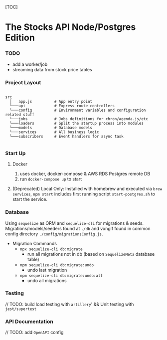 # 

[TOC]

# The Stocks API Node/Postgres Edition

### TODO
* add a worker/job
* streaming data from stock price tables

### Project Layout

```

src
  │   app.js          # App entry point
  └───api             # Express route controllers
  └───config          # Environment variables and configuration related stuff
  └───jobs            # Jobs definitions for chron/agenda.js/etc
  └───loaders         # Split the startup process into modules
  └───models          # Database models
  └───services        # All business logic
  └───subscribers     # Event handlers for async task
  
```



### Start Up

1) Docker
   1) uses docker, docker-compose & AWS RDS Postgres remote DB
   2) run `docker-compose up` to start

2) (Deprecated) Local Only: Installed with homebrew and executed via `brew services`, `npm start` includes first running script `start-postgres.sh` to start the service.



### Database

Using `sequelize` as ORM and `sequelize-cli` for migrations & seeds. Migrations/models/seeders found at `./db` and vongif found in common config directory `./config/migrationsConfig.js`.

* Migration Commands
  * `npx sequelize-cli db:migrate`
    * run all migrations not in db (based on `SequelizeMeta` database table)
  * `npm sequelize-cli db:migrate:undo`
    *  undo last migration
  * `npm sequelize-cli db:migrate:undo:all`
    * undo all migrations



### Testing

// TODO: build load testing with `artillery`' && Unit testing with  `jest/supertest`



### API Documentation

// TODO: add `OpenAPI` config